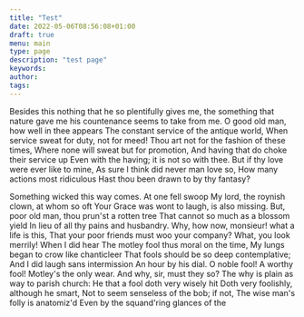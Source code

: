 ```yaml
---
title: "Test"
date: 2022-05-06T08:56:08+01:00
draft: true
menu: main
type: page
description: "test page"
keywords:
author:
tags:
---
```

Besides this nothing that he so plentifully gives me, the something that nature gave me his countenance seems to take from me.  O good old man, how well in thee appears The constant service of the antique world, When service sweat for duty, not for meed!  Thou art not for the fashion of these times, Where none will sweat but for promotion, And having that do choke their service up Even with the having; it is not so with thee.   But if thy love were ever like to mine, As sure I think did never man love so, How many actions most ridiculous Hast thou been drawn to by thy fantasy?

Something wicked this way comes.  At one fell swoop  My lord, the roynish clown, at whom so oft Your Grace was wont to laugh, is also missing.   But, poor old man, thou prun'st a rotten tree That cannot so much as a blossom yield In lieu of all thy pains and husbandry.   Why, how now, monsieur! what a life is this, That your poor friends must woo your company?  What, you look merrily! When I did hear The motley fool thus moral on the time, My lungs began to crow like chanticleer That fools should be so deep contemplative; And I did laugh sans intermission An hour by his dial. O noble fool!  A worthy fool! Motley's the only wear. And why, sir, must they so?  The why is plain as way to parish church: He that a fool doth very wisely hit Doth very foolishly, although he smart, Not to seem senseless of the bob; if not, The wise man's folly is anatomiz'd Even by the squand'ring glances of the 
